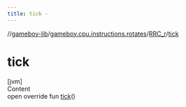 ```yaml
---
title: tick -
---
```

//[gameboy-lib](../../index.md)/[gameboy.cpu.instructions.rotates](../index.md)/[RRC_r](index.md)/[tick](tick.md)



# tick  
[jvm]  
Content  
open override fun [tick](tick.md)()  



